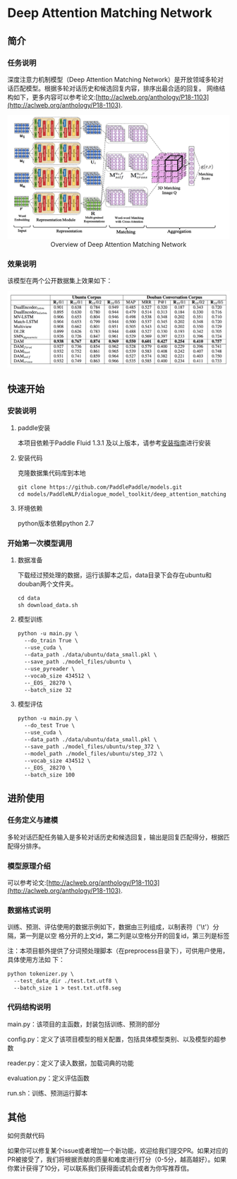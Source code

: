 # __Deep Attention Matching Network__
## 简介
### 任务说明
深度注意力机制模型（Deep Attention Matching Network）是开放领域多轮对话匹配模型。根据多轮对话历史和候选回复内容，排序出最合适的回复。
网络结构如下，更多内容可以参考论文:[http://aclweb.org/anthology/P18-1103](http://aclweb.org/anthology/P18-1103).

<p align="center">
<img src="images/Figure1.png"/> <br />
Overview of Deep Attention Matching Network
</p>

### 效果说明
该模型在两个公开数据集上效果如下：

<p align="center">
<img src="images/Figure2.png"/> <br />
</p>

## 快速开始
### 安装说明
1. paddle安装

	本项目依赖于Paddle Fluid 1.3.1 及以上版本，请参考[安装指南](http://www.paddlepaddle.org/#quick-start)进行安装

2. 安装代码

    克隆数据集代码库到本地
    ```
    git clone https://github.com/PaddlePaddle/models.git
    cd models/PaddleNLP/dialogue_model_toolkit/deep_attention_matching
    ```

3. 环境依赖

    python版本依赖python 2.7

### 开始第一次模型调用
1. 数据准备

	下载经过预处理的数据，运行该脚本之后，data目录下会存在ubuntu和douban两个文件夹。
	```
  	cd data
  	sh download_data.sh
  	```
2. 模型训练
	```
	python -u main.py \
	  --do_train True \
	  --use_cuda \
	  --data_path ./data/ubuntu/data_small.pkl \
	  --save_path ./model_files/ubuntu \
	  --use_pyreader \
	  --vocab_size 434512 \
	  --_EOS_ 28270 \
	  --batch_size 32
	```
3. 模型评估
	```
	python -u main.py \
	  --do_test True \
	  --use_cuda \
	  --data_path ./data/ubuntu/data_small.pkl \
	  --save_path ./model_files/ubuntu/step_372 \
	  --model_path ./model_files/ubuntu/step_372 \
	  --vocab_size 434512 \
	  --_EOS_ 28270 \
	  --batch_size 100
	```
## 进阶使用
### 任务定义与建模
多轮对话匹配任务输入是多轮对话历史和候选回复，输出是回复匹配得分，根据匹配得分排序。
### 模型原理介绍
可以参考论文:[http://aclweb.org/anthology/P18-1103](http://aclweb.org/anthology/P18-1103).
### 数据格式说明
训练、预测、评估使用的数据示例如下，数据由三列组成，以制表符（'\t'）分隔，第一列是以空
格分开的上文id，第二列是以空格分开的回复id，第三列是标签

注：本项目额外提供了分词预处理脚本（在preprocess目录下），可供用户使用，具体使用方法如
下：
```
python tokenizer.py \
  --test_data_dir ./test.txt.utf8 \
  --batch_size 1 > test.txt.utf8.seg
```
### 代码结构说明
main.py：该项目的主函数，封装包括训练、预测的部分

config.py：定义了该项目模型的相关配置，包括具体模型类别、以及模型的超参数

reader.py：定义了读入数据，加载词典的功能

evaluation.py：定义评估函数

run.sh：训练、预测运行脚本

## 其他
如何贡献代码

如果你可以修复某个issue或者增加一个新功能，欢迎给我们提交PR。如果对应的PR被接受了，我们将根据贡献的质量和难度进行打分（0-5分，越高越好）。如果你累计获得了10分，可以联系我们获得面试机会或者为你写推荐信。

